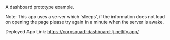 A dashboard prototype example. 

Note: This app uses a server which 'sleeps', if the information does not load on opening the page please try again in a minute when the server is awake.

Deployed App Link: https://corpsquad-dashboard-lj.netlify.app/
